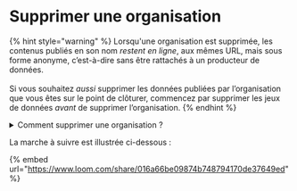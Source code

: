 # Supprimer une organisation

{% hint style="warning" %}
Lorsqu'une organisation est supprimée, les contenus publiés en son nom _restent en ligne_, aux mêmes URL, mais sous forme anonyme, c’est-à-dire sans être rattachés à un producteur de données.\
\
Si vous souhaitez _aussi_ supprimer les données publiées par l’organisation que vous êtes sur le point de clôturer, commencez par supprimer les jeux de données _avant_ de supprimer l’organisation.
{% endhint %}

<details>

<summary>Comment supprimer une organisation ?</summary>

1. [Connectez-vous à votre compte](https://www.data.gouv.fr/fr/login) (rappel : seuls les administrateurs peuvent supprimer une organisation) ;
2. Rendez-vous sur [votre tableau de bord](https://www.data.gouv.fr/fr/admin/), en cliquant sur **"Administration"** en haut à droite de votre écran ;
3. Allez sur la page de suivi de l’organisation à supprimer, en cliquant sur le nom de votre organisation, dans la colonne de gauche ;
4. Cliquez sur la flèche située à côté du bouton **"Éditer"**, en haut à droite de votre écran, puis sur **"Supprimer"** dans le menu déroulant qui apparaît ;
5. Validez la suppression de l’organisation en cliquant sur le bouton **"Confirmer"** dans la fenêtre rouge qui s’ouvre en superposition.

</details>

La marche à suivre est illustrée ci-dessous :&#x20;

{% embed url="https://www.loom.com/share/016a66be09874b748794170de37649ed" %}
